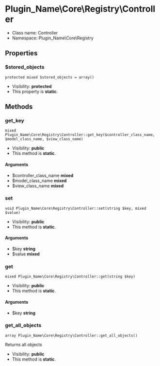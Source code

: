 Plugin_Name\Core\Registry\Controller
===============






* Class name: Controller
* Namespace: Plugin_Name\Core\Registry





Properties
----------


### $stored_objects

    protected mixed $stored_objects = array()





* Visibility: **protected**
* This property is **static**.


Methods
-------


### get_key

    mixed Plugin_Name\Core\Registry\Controller::get_key($controller_class_name, $model_class_name, $view_class_name)





* Visibility: **public**
* This method is **static**.


#### Arguments
* $controller_class_name **mixed**
* $model_class_name **mixed**
* $view_class_name **mixed**



### set

    void Plugin_Name\Core\Registry\Controller::set(string $key, mixed $value)





* Visibility: **public**
* This method is **static**.


#### Arguments
* $key **string**
* $value **mixed**



### get

    mixed Plugin_Name\Core\Registry\Controller::get(string $key)





* Visibility: **public**
* This method is **static**.


#### Arguments
* $key **string**



### get_all_objects

    array Plugin_Name\Core\Registry\Controller::get_all_objects()

Returns all objects



* Visibility: **public**
* This method is **static**.




